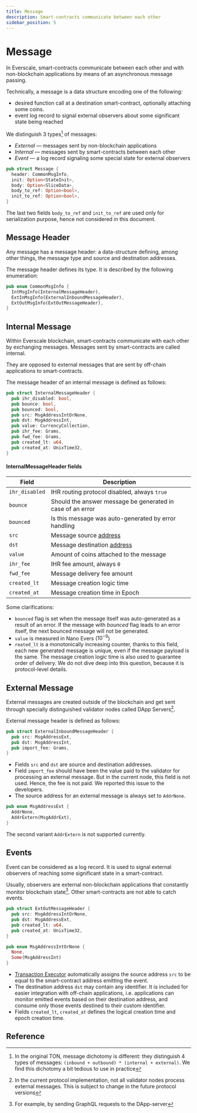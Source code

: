 ```yaml
---
title: Message
description: Smart-contracts communicate between each other
sidebar_position: 5
---
```


# Message

In Everscale, smart-contracts communicate between each other and with non-blockchain applications by means of an asynchronous message passing.

Technically, a message is a data structure encoding one of the following:
- desired function call at a destination smart-contract, optionally attaching some coins.
- event log record to signal external observers about some significant state being reached

We distinguish 3 types[^1] of messages:
- _External_ — messages sent by non-blockchain applications
- _Internal_ — messages sent by smart-contracts between each other
- _Event_ — a log record signaling some special state for external observers

```rust
pub struct Message {
  header: CommonMsgInfo,
  init: Option<StateInit>,
  body: Option<SliceData>,
  body_to_ref: Option<bool>,
  init_to_ref: Option<bool>,
}
```

The last two fields `body_to_ref` and `init_to_ref` are used only for serialization purpose, hence not considered in this document.

## Message Header

Any message has a message header: a data-structure defining, among other things, the message type and source and destination addresses.

The message header defines its type. It is described by the following enumeration:

```rust
pub enum CommonMsgInfo {
  IntMsgInfo(InternalMessageHeader),
  ExtInMsgInfo(ExternalInboundMessageHeader),
  ExtOutMsgInfo(ExtOutMessageHeader),
}
```

## Internal Message

Within Everscale blockchain, smart-contracts communicate with each other by exchanging messages. Messages sent by smart-contracts are called internal.

They are opposed to external messages that are sent by off-chain applications to smart-contracts.

The message header of an internal message is defined as follows:

```rust
pub struct InternalMessageHeader {
  pub ihr_disabled: bool,
  pub bounce: bool,
  pub bounced: bool,
  pub src: MsgAddressIntOrNone,
  pub dst: MsgAddressInt,
  pub value: CurrencyCollection,
  pub ihr_fee: Grams,
  pub fwd_fee: Grams,
  pub created_lt: u64,
  pub created_at: UnixTime32,
}
```

#### InternalMessageHeader fields
| Field          | Description                                                   |
|----------------|---------------------------------------------------------------|
| `ihr_disabled` | IHR routing protocol disabled, always `true`                  |
| `bounce`       | Should the answer message be generated in case of an error    |
| `bounced`      | Is this message was auto-generated by error handling          |
| `src`          | Message source [address](40-accounts.md#account-address)      |
| `dst`          | Message destination [address](40-accounts.md#account-address) |
| `value`        | Amount of coins attached to the message                       |
| `ihr_fee`      | IHR fee amount, always `0`                                      |
| `fwd_fee`      | Message delivery fee amount                                   |
| `created_lt`   | Message creation logic time                                   |
| `created_at`   | Message creation time in Epoch                                |

Some clarifications:
- `bounced` flag is set when the message itself was auto-generated as a result of an error. If the message with _bounced_ flag leads to an error itself, the next bounced message will not be generated.
- `value` is measured in Nano Evers ($10^{-9}$)
- `reated_lt` is a monotonically increasing counter, thanks to this field, each new generated message is unique, even if the message payload is the same.  The message creation logic time is also used to guarantee order of delivery. We do not dive deep into this question, because it is protocol-level details.

## External Message

External messages are created outside of the blockchain and get sent through specially distinguished validator nodes called DApp Servers[^2].

External message header is defined as follows:

```rust
pub struct ExternalInboundMessageHeader {
  pub src: MsgAddressExt,
  pub dst: MsgAddressInt,
  pub import_fee: Grams,
}
```

- Fields `src` and `dst` are source and destination addresses.
- Field `import_fee` should have been the value paid to the validator for processing an external message. But in the current node, this field is not used. Hence, the fee is not paid. We reported this issue to the developers.
- The source address for an external message is always set to `AddrNone`.

```rust
pub enum MsgAddressExt {
  AddrNone,
  AddrExtern(MsgAddrExt),
}
```

The second variant `AddrExtern` is not supported currently.

## Events

Event can be considered as a log record. It is used to signal external observers of reaching some significant state in a smart-contract.

Usually, observers are external non-blockchain applications that constantly monitor blockchain state[^3]. Other smart-contracts are not able to catch events.

```rust
pub struct ExtOutMessageHeader {
  pub src: MsgAddressIntOrNone,
  pub dst: MsgAddressExt,
  pub created_lt: u64,
  pub created_at: UnixTime32,
}
```

```rust
pub enum MsgAddressIntOrNone {
  None,
  Some(MsgAddressInt)
}
```

- [Transaction Executor](60-executor.md) automatically assigns the source address `src` to be equal to the smart-contract address emitting the event.
- The destination address `dst` may contain any identifier. It is included for easier integration with off-chain applications, i.e. applications can monitor emitted events based on their destination address, and consume only those events destined to their custom identifier.
- Fields `created_lt`, `created_at` defines the logical creation time and epoch creation time.

## Reference

[^1]: In the original TON, message dichotomy is different: they distinguish 4 types of messages: `(inbound + outbound) * (internal + external)`. We find this dichotomy a bit tedious to use in practice
[^2]: In the current protocol implementation, not all validator nodes process external messages. This is subject to change in the future protocol versions
[^3]: For example, by sending GraphQL requests to the DApp-server
